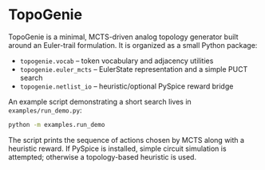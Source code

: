# TopoGenie

TopoGenie is a minimal, MCTS-driven analog topology generator built around an Euler-trail formulation. It is organized as a small Python package:

- `topogenie.vocab` – token vocabulary and adjacency utilities
- `topogenie.euler_mcts` – EulerState representation and a simple PUCT search
- `topogenie.netlist_io` – heuristic/optional PySpice reward bridge

An example script demonstrating a short search lives in `examples/run_demo.py`:

```bash
python -m examples.run_demo
```

The script prints the sequence of actions chosen by MCTS along with a heuristic reward. If PySpice is installed, simple circuit simulation is attempted; otherwise a topology-based heuristic is used.
